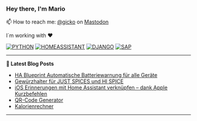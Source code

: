 ### Hey there, I'm Mario

📫 How to reach me: [@gicko](https://mastodon.online/@gicko) on <a rel="me" href="https://mastodon.online/@gicko">Mastodon</a>

I´m working with ❤️

[![PYTHON](https://img.shields.io/badge/Python-FFD43B?style=for-the-badge&logo=python&logoColor=blue)](https://www.python.org/) [![HOMEASSISTANT](https://img.shields.io/badge/Home%20Assistant-18BCF2?style=for-the-badge&logo=Home%20Assistant&logoColor=white)](https://www.home-assistant.io) [![DJANGO](https://img.shields.io/badge/Django-092E20?style=for-the-badge&logo=django&logoColor=green)](https://www.djangoproject.com) [![SAP](https://img.shields.io/badge/SAP-0FAAFF?style=for-the-badge&logo=sap&logoColor=white)](https://www.sap.com)

-------

**📝 Latest Blog Posts**

<!-- BLOG-POST-LIST:START -->
- [HA Blueprint Automatische Batteriewarnung für alle Geräte](https://3ar.io/blog/automatische-batteriewarnung-fur-alle-gerate/)
- [Gewürzhalter für JUST SPICES und HI SPICE](https://3ar.io/blog/gewurzhalter-fur-just-spices-und-hi-spice/)
- [iOS Erinnerungen mit Home Assistant verknüpfen – dank Apple Kurzbefehlen](https://3ar.io/blog/ios-erinnerungen-mit-home-assistant-verknupfen-dan/)
- [QR-Code Generator](https://3ar.io/blog/qr-code-generator/)
- [Kalorienrechner](https://3ar.io/blog/kalorienrechner/)
<!-- BLOG-POST-LIST:END -->

-------
